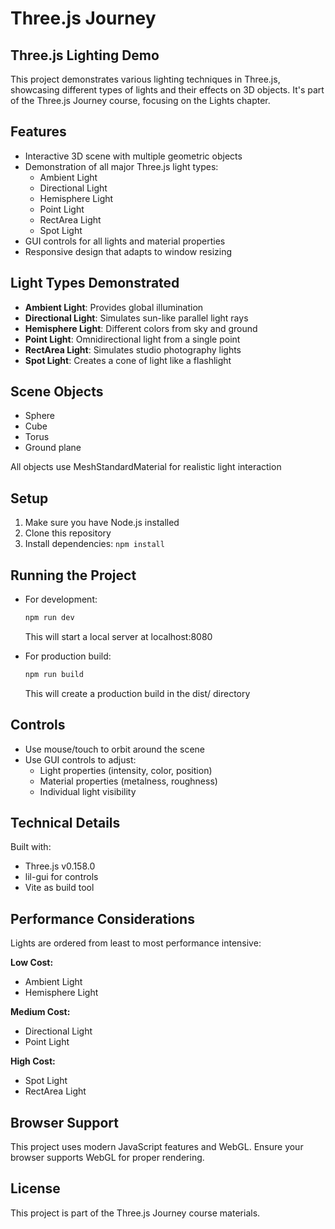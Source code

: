 # Three.js Journey

## Three.js Lighting Demo
This project demonstrates various lighting techniques in Three.js, showcasing different types of lights and their effects on 3D objects. It's part of the Three.js Journey course, focusing on the Lights chapter.

## Features
- Interactive 3D scene with multiple geometric objects
- Demonstration of all major Three.js light types:
  - Ambient Light
  - Directional Light 
  - Hemisphere Light
  - Point Light
  - RectArea Light
  - Spot Light
- GUI controls for all lights and material properties
- Responsive design that adapts to window resizing

## Light Types Demonstrated
- **Ambient Light**: Provides global illumination
- **Directional Light**: Simulates sun-like parallel light rays
- **Hemisphere Light**: Different colors from sky and ground
- **Point Light**: Omnidirectional light from a single point
- **RectArea Light**: Simulates studio photography lights
- **Spot Light**: Creates a cone of light like a flashlight

## Scene Objects
- Sphere
- Cube
- Torus
- Ground plane

All objects use MeshStandardMaterial for realistic light interaction

## Setup
1. Make sure you have Node.js installed
2. Clone this repository
3. Install dependencies: `npm install`

## Running the Project
- For development:
  ```bash
  npm run dev
  ```
  This will start a local server at localhost:8080

- For production build:
  ```bash
  npm run build
  ```
  This will create a production build in the dist/ directory

## Controls
- Use mouse/touch to orbit around the scene
- Use GUI controls to adjust:
  - Light properties (intensity, color, position)
  - Material properties (metalness, roughness)
  - Individual light visibility

## Technical Details
Built with:
- Three.js v0.158.0
- lil-gui for controls
- Vite as build tool

## Performance Considerations
Lights are ordered from least to most performance intensive:

**Low Cost:**
- Ambient Light
- Hemisphere Light

**Medium Cost:**
- Directional Light
- Point Light

**High Cost:**
- Spot Light
- RectArea Light

## Browser Support
This project uses modern JavaScript features and WebGL. Ensure your browser supports WebGL for proper rendering.

## License
This project is part of the Three.js Journey course materials.